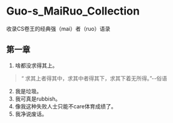 # Guo-s_MaiRuo_Collection
收录CS卷王的经典强（mai）者（ruo）语录

## 第一章
1. 啥都没求得其上。</br>
>“ 求其上者得其中，求其中者得其下，求其下着无所得。”--俗语

2. 我是垃圾。
3. 我可真是rubbish。
4. 像我这种失败人士只能不care体育成绩了。
5. 我净说废话。
